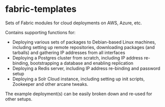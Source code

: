 fabric-templates
================

Sets of Fabric modules for cloud deployments on AWS, Azure, etc.

Contains supporting functions for:

* Deploying various sets of packages to Debian-based Linux machines, including setting up remote repositories, downloading packages (and tarballs) and gathering IP addresses from all interfaces
* Deploying a Postgres cluster from scratch, including IP address re-binding, bootstrapping a database and enabling replication
* Deploying a Redis server, including IP address re-binding and password setup
* Deploying a Solr Cloud instance, including setting up init scripts, Zookeeper and other arcane tweaks.

The example deployment(s) can be easily broken down and re-used for other setups.
